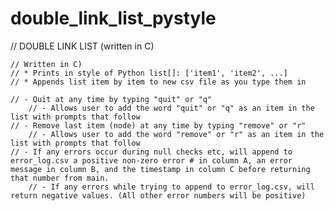 # double_link_list_pystyle
// DOUBLE LINK LIST (written in C)

    // Written in C)
    // * Prints in style of Python list[]: ['item1', 'item2', ...]
    // * Appends list item by item to new csv file as you type them in

    // - Quit at any time by typing "quit" or "q"
        // - Allows user to add the word "quit" or "q" as an item in the list with prompts that follow
    // - Remove last item (node) at any time by typing "remove" or "r"
        // - Allows user to add the word "remove" or "r" as an item in the list with prompts that follow
    // - If any errors occur during null checks etc, will append to error_log.csv a positive non-zero error # in column A, an error message in column B, and the timestamp in column C before returning that number from main.
        // - If any errors while trying to append to error_log.csv, will return negative values. (All other error numbers will be positive)
